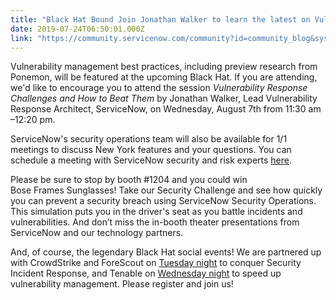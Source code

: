 ```yaml
---
title: "Black Hat Bound Join Jonathan Walker to learn the latest on Vulnerability Response And yes we have parties"
date: 2019-07-24T06:50:01.000Z
link: "https://community.servicenow.com/community?id=community_blog&sys_id=4e033642dbf273c02be0a851ca96191d"
---
```

<p>Vulnerability management best practices, including preview research from Ponemon, will be featured at the upcoming Black Hat. If you are attending, we&#39;d like to encourage you to attend the session <em>Vulnerability Response Challenges and How to Beat Them</em> by Jonathan Walker, Lead Vulnerability Response Architect, ServiceNow, on Wednesday, August 7th from 11:30 am –12:20 pm.</p>
<p>ServiceNow&#39;s security operations team will also be available for 1/1 meetings to discuss New York features and your questions. You can schedule a meeting with ServiceNow security and risk experts <a href="https://servicenow.jifflenow.com/blackhat2019/external_request/7fd00f" rel="nofollow">here</a>.</p>
<p>Please be sure to stop by booth #1204 and you could win Bose Frames Sunglasses! Take our Security Challenge and see how quickly you can prevent a security breach using ServiceNow Security Operations. This simulation puts you in the driver&#39;s seat as you battle incidents and vulnerabilities. And don’t miss the in-booth theater presentations from ServiceNow and our technology partners.</p>
<p>And, of course, the legendary Black Hat social events! We are partnered up with CrowdStrike and ForeScout on <a href="https://resources.forescout.com/black_hat_ciso_summit_06august2019_servicenow.html" rel="nofollow">Tuesday night</a> to conquer Security Incident Response, and Tenable on <a href="https://go.servicenow.com/LP&#61;12988" rel="nofollow">Wednesday night</a> to speed up vulnerability management. Please register and join us!</p>
<p> </p>
<p> </p>